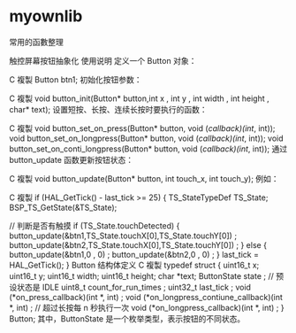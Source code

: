 # myownlib
常用的函數整理


触控屏幕按钮抽象化
使用说明
定义一个 Button 对象：

C
複製
Button btn1;
初始化按钮参数：

C
複製
void button_init(Button* button,int x , int y , int width , int height , char* text);
设置短按、长按、连续长按时要执行的函数：

C
複製
void button_set_on_press(Button* button, void (*callback)(int*, int));
void button_set_on_longpress(Button* button, void (*callback)(int*, int));
void button_set_on_conti_longpress(Button* button, void (*callback)(int*, int));
通过 button_update 函数更新按钮状态：

C
複製
void button_update(Button* button, int touch_x, int touch_y);
例如：

C
複製
if (HAL_GetTick() - last_tick >= 25)
{
  TS_StateTypeDef TS_State;
  BSP_TS_GetState(&TS_State);

  // 判断是否有触摸
  if (TS_State.touchDetected)
  {
    button_update(&btn1,TS_State.touchX[0],TS_State.touchY[0]) ; 
    button_update(&btn2,TS_State.touchX[0],TS_State.touchY[0]) ; 
  }
  else 
  {
    button_update(&btn1,0 , 0) ; 
    button_update(&btn2,0 , 0) ; 
  }
  last_tick = HAL_GetTick();
}
Button 结构体定义
C
複製
typedef struct {
    uint16_t x;
    uint16_t y;
    uint16_t width;
    uint16_t height;
    char *text;
    ButtonState state ; // 预设状态是 IDLE
    uint8_t count_for_run_times ;
    uint32_t last_tick ;
    void (*on_press_callback)(int *, int) ;
    void (*on_longpress_contiune_callback)(int *, int) ; // 超过长按每 n 秒执行一次
    void (*on_longpress_callback)(int *, int) ;
} Button;
其中，ButtonState 是一个枚举类型，表示按钮的不同状态。
